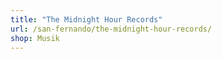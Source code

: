```yaml
---
title: "The Midnight Hour Records"
url: /san-fernando/the-midnight-hour-records/
shop: Musik
---
```

